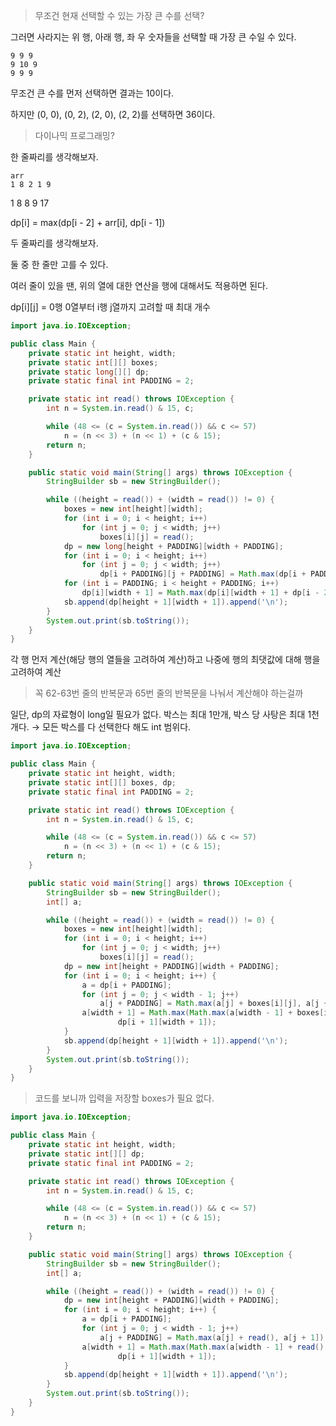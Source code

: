 > 무조건 현재 선택할 수 있는 가장 큰 수를 선택?

그러면 사라지는 위 행, 아래 행, 좌 우 숫자들을 선택할 때 가장 큰 수일 수 있다.

```
9 9 9
9 10 9
9 9 9
```

무조건 큰 수를 먼저 선택하면 결과는 10이다.

하지만 (0, 0), (0, 2), (2, 0), (2, 2)를 선택하면 36이다.

> 다이나믹 프로그래밍?

한 줄짜리를 생각해보자.

```
arr
1 8 2 1 9
```

1 8 8 9 17

dp[i] = max(dp[i - 2] + arr[i], dp[i - 1])

두 줄짜리를 생각해보자.

둘 중 한 줄만 고를 수 있다.

여러 줄이 있을 땐, 위의 열에 대한 연산을 행에 대해서도 적용하면 된다.

dp[i][j] = 0행 0열부터 i행 j열까지 고려할 때 최대 개수

```java
import java.io.IOException;

public class Main {
	private static int height, width;
	private static int[][] boxes;
	private static long[][] dp;
	private static final int PADDING = 2;

	private static int read() throws IOException {
		int n = System.in.read() & 15, c;

		while (48 <= (c = System.in.read()) && c <= 57)
			n = (n << 3) + (n << 1) + (c & 15);
		return n;
	}

	public static void main(String[] args) throws IOException {
		StringBuilder sb = new StringBuilder();

		while ((height = read()) + (width = read()) != 0) {
			boxes = new int[height][width];
			for (int i = 0; i < height; i++)
				for (int j = 0; j < width; j++)
					boxes[i][j] = read();
			dp = new long[height + PADDING][width + PADDING];
			for (int i = 0; i < height; i++)
				for (int j = 0; j < width; j++)
					dp[i + PADDING][j + PADDING] = Math.max(dp[i + PADDING][j] + boxes[i][j], dp[i + PADDING][j + 1]);
			for (int i = PADDING; i < height + PADDING; i++)
				dp[i][width + 1] = Math.max(dp[i][width + 1] + dp[i - 2][width + 1], dp[i - 1][width + 1]);
			sb.append(dp[height + 1][width + 1]).append('\n');
		}
		System.out.print(sb.toString());
	}
}
```

각 행 먼저 계산(해당 행의 열들을 고려하여 계산)하고 나중에 행의 최댓값에 대해 행을 고려하여 계산

> 꼭 62-63번 줄의 반복문과 65번 줄의 반복문을 나눠서 계산해야 하는걸까

일단, dp의 자료형이 long일 필요가 없다. 박스는 최대 1만개, 박스 당 사탕은 최대 1천개다. → 모든 박스를 다 선택한다 해도 int 범위다.

```java
import java.io.IOException;

public class Main {
	private static int height, width;
	private static int[][] boxes, dp;
	private static final int PADDING = 2;

	private static int read() throws IOException {
		int n = System.in.read() & 15, c;

		while (48 <= (c = System.in.read()) && c <= 57)
			n = (n << 3) + (n << 1) + (c & 15);
		return n;
	}

	public static void main(String[] args) throws IOException {
		StringBuilder sb = new StringBuilder();
		int[] a;

		while ((height = read()) + (width = read()) != 0) {
			boxes = new int[height][width];
			for (int i = 0; i < height; i++)
				for (int j = 0; j < width; j++)
					boxes[i][j] = read();
			dp = new int[height + PADDING][width + PADDING];
			for (int i = 0; i < height; i++) {
				a = dp[i + PADDING];
				for (int j = 0; j < width - 1; j++)
					a[j + PADDING] = Math.max(a[j] + boxes[i][j], a[j + 1]);
				a[width + 1] = Math.max(Math.max(a[width - 1] + boxes[i][width - 1], a[width]) + dp[i][width + 1],
						dp[i + 1][width + 1]);
			}
			sb.append(dp[height + 1][width + 1]).append('\n');
		}
		System.out.print(sb.toString());
	}
}
```

> 코드를 보니까 입력을 저장할 boxes가 필요 없다.

```java
import java.io.IOException;

public class Main {
	private static int height, width;
	private static int[][] dp;
	private static final int PADDING = 2;

	private static int read() throws IOException {
		int n = System.in.read() & 15, c;

		while (48 <= (c = System.in.read()) && c <= 57)
			n = (n << 3) + (n << 1) + (c & 15);
		return n;
	}

	public static void main(String[] args) throws IOException {
		StringBuilder sb = new StringBuilder();
		int[] a;

		while ((height = read()) + (width = read()) != 0) {
			dp = new int[height + PADDING][width + PADDING];
			for (int i = 0; i < height; i++) {
				a = dp[i + PADDING];
				for (int j = 0; j < width - 1; j++)
					a[j + PADDING] = Math.max(a[j] + read(), a[j + 1]);
				a[width + 1] = Math.max(Math.max(a[width - 1] + read(), a[width]) + dp[i][width + 1],
						dp[i + 1][width + 1]);
			}
			sb.append(dp[height + 1][width + 1]).append('\n');
		}
		System.out.print(sb.toString());
	}
}
```

